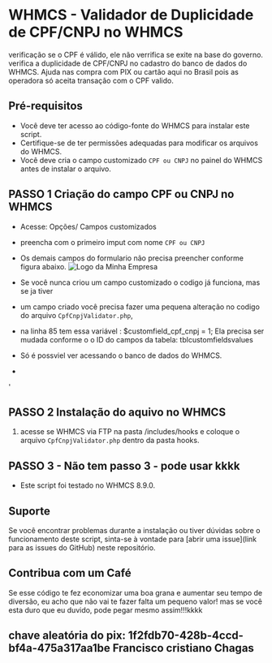 # WHMCS - Validador de Duplicidade de CPF/CNPJ no WHMCS

verificação se o CPF é válido, ele não verrifica se exite na base do governo.
verifica a duplicidade de CPF/CNPJ no cadastro do banco de dados do WHMCS.
Ajuda nas compra com PIX ou cartão aqui no Brasil pois as operadora só aceita transação com o CPF valido.

## Pré-requisitos

- Você deve ter acesso ao código-fonte do WHMCS para instalar este script.
- Certifique-se de ter permissões adequadas para modificar os arquivos do WHMCS.
- Você deve cria o campo customizado  `CPF ou CNPJ` no painel do WHMCS antes de instalar o arquivo.

## PASSO 1   Criação do campo CPF ou  CNPJ no WHMCS
- Acesse: Opções/ Campos customizados
- preencha com o primeiro imput com nome `CPF ou CNPJ`
- Os demais campos do formulario não precisa preencher conforme figura abaixo.
![Logo da Minha Empresa](https://repository-images.githubusercontent.com/789124373/a9d8bc18-39b6-4cef-b538-d16f28728703)

- Se você nunca criou um campo customizado o codigo já funciona, mas se ja tiver 
- um campo criado você precisa fazer uma pequena alteração no codigo do arquivo `CpfCnpjValidator.php`,
- na linha 85 tem essa variável : $customfield_cpf_cnpj = 1;  Ela precisa ser mudada conforme o o ID do campos da tabela: tblcustomfieldsvalues
- Só  é possviel ver acessando o banco de dados do WHMCS.
-
'
## PASSO 2 Instalação do aquivo no WHMCS

1. acesse se WHMCS via FTP na pasta  /includes/hooks  e coloque  o arquivo `CpfCnpjValidator.php` dentro da pasta hooks.

## PASSO 3 - Não tem passo 3 - pode usar kkkk

- Este script foi testado no WHMCS 8.9.0. 

## Suporte

Se você encontrar problemas durante a instalação ou tiver dúvidas sobre o funcionamento deste script, sinta-se à vontade para [abrir uma issue](link para as issues do GitHub) neste repositório.

## Contribua com um Café
Se esse código te fez economizar uma boa grana e aumentar seu tempo de diversão, eu acho que não vai te fazer falta um pequeno valor!
mas se você esta duro que eu duvido, pode pegar mesmo assim!!!kkkk 

chave aleatória do pix: 1f2fdb70-428b-4ccd-bf4a-475a317aa1be
Francisco cristiano Chagas
---


